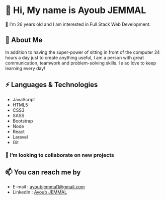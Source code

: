   <h1>👋 Hi, My name is Ayoub JEMMAL</h1>

👀 I'm 26 years old and I am interested in Full Stack Web Development.

<h2>🧐 About Me</h2>
<p>In addition to having the super-power of sitting in front of the computer 24 hours a day just to create anything useful, 
I am a person with great communication, teamwork and problem-solving skills. 
I also love to keep learning every day!</p>

<h2>⚡ Languages & Technologies</h2>
<ul>
  <li>JavaScript</li>
  <li>HTML5</li>
  <li>CSS3</li>
  <li>SASS</li>
  <li>Bootstrap</li>
  <li>Node</li>
  <li>React</li>
  <li>Laravel</li>
  <li>Git</li>
</ul>

<h3>💞️ I’m looking to collaborate on new projects</h3>
<h2>📫 You can reach me by</h2>
<ul>
  <li>E-mail : <a href="mailto:ayoubjemmal1@gmail.com">ayoubjemmal1@gmail.com</a></li>
  <li>LinkedIn : <a href="https://www.linkedin.com/in/ayoubjemmal" target="_blank">Ayoub JEMMAL</a></li>
 </ul>
